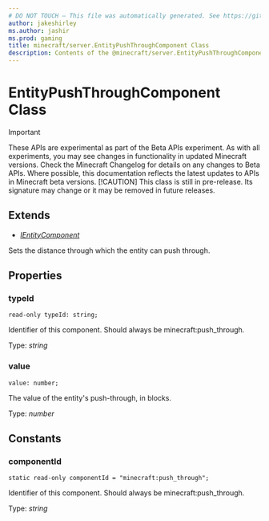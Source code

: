 ```yaml
---
# DO NOT TOUCH — This file was automatically generated. See https://github.com/mojang/minecraftapidocsgenerator to modify descriptions, examples, etc.
author: jakeshirley
ms.author: jashir
ms.prod: gaming
title: minecraft/server.EntityPushThroughComponent Class
description: Contents of the @minecraft/server.EntityPushThroughComponent class.
---
```

# EntityPushThroughComponent Class
>[!IMPORTANT]
>These APIs are experimental as part of the Beta APIs experiment. As with all experiments, you may see changes in functionality in updated Minecraft versions. Check the Minecraft Changelog for details on any changes to Beta APIs. Where possible, this documentation reflects the latest updates to APIs in Minecraft beta versions.
> [!CAUTION]
> This class is still in pre-release.  Its signature may change or it may be removed in future releases.

## Extends
- [*IEntityComponent*](IEntityComponent.md)

Sets the distance through which the entity can push through.

## Properties

### **typeId**
`read-only typeId: string;`

Identifier of this component. Should always be minecraft:push_through.

Type: *string*

### **value**
`value: number;`

The value of the entity's push-through, in blocks.

Type: *number*

## Constants

### **componentId**
`static read-only componentId = "minecraft:push_through";`

Identifier of this component. Should always be minecraft:push_through.

Type: *string*
